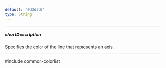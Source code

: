 ```yaml
---
default: '#d3d3d3'
type: String
---
```

---
##### shortDescription
Specifies the color of the line that represents an axis.

---
#include common-colorlist
